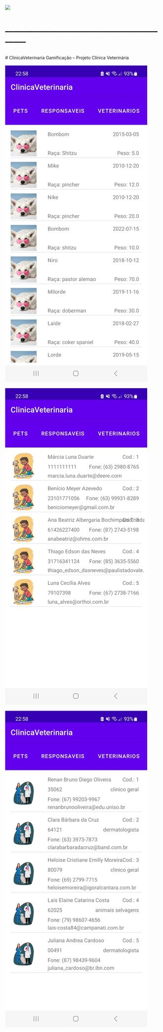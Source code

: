 <img src="up_logo.gif" /> <br>
# __________________________________________ <br>
<br>
# ClinicaVeterinaria
Gamificação – Projeto Clínica Veterinária <br><br>
<img src="WhatsApp Image 2023-10-09 at 22.58.59.jpeg" /> <br><br>
<img src="WhatsApp Image 2023-10-09 at 22.58.46.jpeg" /> <br><br>
<img src="WhatsApp Image 2023-10-09 at 22.58.31.jpeg" /> <br><br>


